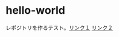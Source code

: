 # hello-world

<!-- Time-stamp: "2020-04-05T06:46:53Z" -->

レポジトリを作るテスト。[リンク１](http://jrf.cocolog-nifty.com/)
[リンク２][リンク３]

[リンク３]: http://jrf.cocolog-nifty.com/software/
